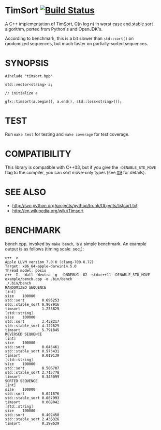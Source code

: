 TimSort [![Build Status](https://travis-ci.org/gfx/cpp-TimSort.svg?branch=master)](https://travis-ci.org/gfx/cpp-TimSort)
==================

A C++ implementation of TimSort, O(n log n) in worst case and stable sort algorithm, ported from Python's and OpenJDK's.

According to benchmark, this is a bit slower than `std::sort()` on randomized sequences, but much faster on partially-sorted sequences.

SYNOPSIS
==================

    #include "timsort.hpp"

    std::vector<string> a;

    // initialize a

    gfx::timsort(a.begin(), a.end(), std::less<string>());

TEST
==================

Run `make test` for testing and `make coverage` for test coverage.

COMPATIBILITY
==================

This library is compatible with C++03, but if you give the `-DENABLE_STD_MOVE` flag to the compiler, you can sort move-only types (see [#9](https://github.com/gfx/cpp-TimSort/pull/9) for details).

SEE ALSO
==================

* http://svn.python.org/projects/python/trunk/Objects/listsort.txt
* http://en.wikipedia.org/wiki/Timsort

BENCHMARK
==================

bench.cpp, invoked by `make bench`, is a simple benchmark.
An example output is as follows (timing scale: sec.):

    c++ -v
    Apple LLVM version 7.0.0 (clang-700.0.72)
    Target: x86_64-apple-darwin14.5.0
    Thread model: posix
    c++ -I. -Wall -Wextra -g  -DNDEBUG -O2 -std=c++11 -DENABLE_STD_MOVE example/bench.cpp -o .bin/bench
    ./.bin/bench
    RANDOMIZED SEQUENCE
    [int]
    size	100000
    std::sort        0.695253
    std::stable_sort 0.868916
    timsort          1.255825
    [std::string]
    size	100000
    std::sort        3.438217
    std::stable_sort 4.122629
    timsort          5.791845
    REVERSED SEQUENCE
    [int]
    size	100000
    std::sort        0.045461
    std::stable_sort 0.575431
    timsort          0.019139
    [std::string]
    size	100000
    std::sort        0.586707
    std::stable_sort 2.715778
    timsort          0.345099
    SORTED SEQUENCE
    [int]
    size	100000
    std::sort        0.021876
    std::stable_sort 0.087993
    timsort          0.008042
    [std::string]
    size	100000
    std::sort        0.402458
    std::stable_sort 2.436326
    timsort          0.298639
